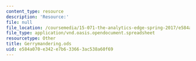```yaml
---
content_type: resource
description: 'Resource:'
file: null
file_location: /coursemedia/15-071-the-analytics-edge-spring-2017/e584a070e342e7b633663ac538a60f69_Gerrymandering.ods
file_type: application/vnd.oasis.opendocument.spreadsheet
resourcetype: Other
title: Gerrymandering.ods
uid: e584a070-e342-e7b6-3366-3ac538a60f69
---
```

